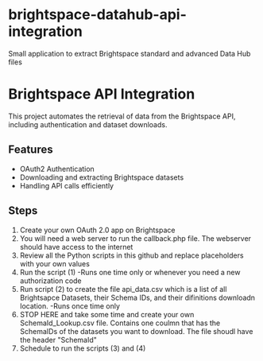 # brightspace-datahub-api-integration
Small application to extract Brightspace standard and advanced Data Hub files  

# Brightspace API Integration

This project automates the retrieval of data from the Brightspace API, including authentication and dataset downloads.

## Features
- OAuth2 Authentication
- Downloading and extracting Brightspace datasets
- Handling API calls efficiently

## Steps
1. Create your own OAuth 2.0 app on Brightspace
2. You will need a web server to run the callback.php file. The webserver should have access to the internet
3. Review all the Python scripts in this github and replace placeholders with your own values
4. Run the script (1) -Runs one time only or whenever you need a new authorization code
5. Run script (2) to create the file api_data.csv which is a list of all Brightsapce Datasets, their Schema IDs, and their difinitions downloadn location. -Runs once time only
6. STOP HERE and take some time and create your own SchemaId_Lookup.csv file. Contains one coulmn that has the SchemaIDs of the datasets you want to download. The file shoudl have the header "SchemaId"
7. Schedule to run the scripts (3) and (4) 
